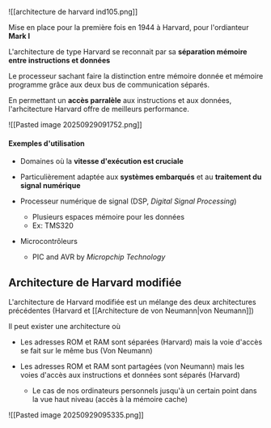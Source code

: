 
![[architecture de harvard ind105.png]]

Mise en place pour la première fois en 1944 à Harvard, pour l'ordianteur **Mark I**

L'architecture de type Harvard se reconnait par sa **séparation mémoire entre instructions et données**

Le processeur sachant faire la distinction entre mémoire donnée et mémoire programme grâce aux deux bus de communication séparés.

En permettant un **accès parralèle** aux instructions et aux données, l'arhcitecture Harvard offre de meilleurs performance.

![[Pasted image 20250929091752.png]]

#### Exemples d'utilisation

-  Domaines où la **vitesse d'exécution est cruciale**
-  Particulièrement adaptée aux **systèmes embarqués** et au **traitement du signal numérique**

-  Processeur numérique de signal (DSP, *Digital Signal Processing*)
	-  Plusieurs espaces mémoire pour les données
	-  Ex: TMS320

-  Microcontrôleurs
	-  PIC and AVR by *Micropchip Technology*
## Architecture de Harvard modifiée

L'architecture de Harvard modifiée est un mélange des deux architectures précédentes (Harvard et [[Architecture de von Neumann|von Neumann]])

Il peut exister une architecture où
-  Les adresses ROM et RAM sont séparées (Harvard) mais la voie d'accès se fait sur le même bus (Von Neumann)

-  Les adresses ROM et RAM sont partagées (von Neumann) mais les voies d'accès aux instructions et données sont séparés (Harvard)
	-  Le cas de nos ordinateurs personnels jusqu'à un certain point dans la vue haut niveau (accès à la mémoire cache)

![[Pasted image 20250929095335.png]]
